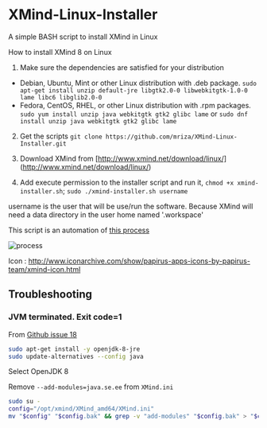 # XMind-Linux-Installer
A simple BASH script to install XMind in Linux

How to install XMind 8 on Linux

1. Make sure the dependencies are satisfied for your distribution
 - Debian, Ubuntu, Mint or other Linux distribution with .deb package. `sudo apt-get install unzip default-jre libgtk2.0-0 libwebkitgtk-1.0-0 lame libc6 libglib2.0-0`
 - Fedora, CentOS, RHEL, or other Linux distribution with .rpm packages. `sudo yum install unzip java webkitgtk gtk2 glibc lame` or `sudo dnf install unzip java webkitgtk gtk2 glibc lame`
2. Get the scripts `git clone https://github.com/mriza/XMind-Linux-Installer.git`
3. Download XMind from [http://www.xmind.net/download/linux/] (http://www.xmind.net/download/linux/)

4. Add execute permission to the installer script and run it,
   `chmod +x xmind-installer.sh`; `sudo ./xmind-installer.sh username`

username is the user that will be use/run the software. Because XMind will need a data directory in the user home named '.workspace'

This script is an automation of [this process](http://www.xmind.net/m/PuDC)

![process](https://xmindshare.s3.amazonaws.com/preview/PuDC-FwEzHqO-77495.png)

Icon : http://www.iconarchive.com/show/papirus-apps-icons-by-papirus-team/xmind-icon.html

## Troubleshooting

### JVM terminated. Exit code=1

From [Github issue 18](https://github.com/mriza/XMind-Linux-Installer/issues/18)

```bash
sudo apt-get install -y openjdk-8-jre
sudo update-alternatives --config java
```

Select OpenJDK 8

Remove `--add-modules=java.se.ee` from `XMind.ini`

```bash
sudo su -
config="/opt/xmind/XMind_amd64/XMind.ini"
mv "$config" "$config.bak" && grep -v "add-modules" "$config.bak" > "$config"
```